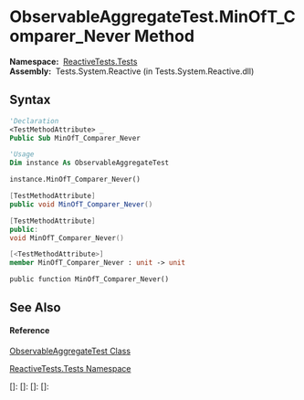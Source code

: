 # ObservableAggregateTest.MinOfT\_Comparer\_Never Method

**Namespace:**  [ReactiveTests.Tests](ReactiveTests.Tests\ReactiveTests.Tests.md)  
**Assembly:**  Tests.System.Reactive (in Tests.System.Reactive.dll)

## Syntax

```vb
'Declaration
<TestMethodAttribute> _
Public Sub MinOfT_Comparer_Never
```

```vb
'Usage
Dim instance As ObservableAggregateTest

instance.MinOfT_Comparer_Never()
```

```csharp
[TestMethodAttribute]
public void MinOfT_Comparer_Never()
```

```c++
[TestMethodAttribute]
public:
void MinOfT_Comparer_Never()
```

```fsharp
[<TestMethodAttribute>]
member MinOfT_Comparer_Never : unit -> unit 
```

```jscript
public function MinOfT_Comparer_Never()
```

## See Also

#### Reference

[ObservableAggregateTest Class](ObservableAggregateTest\ObservableAggregateTest.md)

[ReactiveTests.Tests Namespace](ReactiveTests.Tests\ReactiveTests.Tests.md)

[]: 
[]: 
[]: 
[]: 